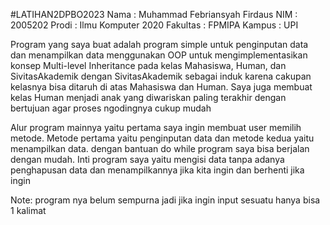 #LATIHAN2DPBO2023
Nama  : Muhammad Febriansyah Firdaus
NIM   : 2005202
Prodi : Ilmu Komputer 2020
Fakultas : FPMIPA
Kampus  : UPI

Program yang saya buat adalah program simple untuk penginputan data dan menampilkan data
menggunakan OOP untuk mengimplementasikan konsep Multi-level Inheritance pada
kelas Mahasiswa, Human, dan SivitasAkademik dengan SivitasAkademik sebagai induk
karena cakupan kelasnya bisa ditaruh di atas Mahasiswa dan Human. Saya juga
membuat kelas Human menjadi anak yang diwariskan paling terakhir dengan bertujuan agar proses
ngodingnya cukup mudah

Alur program mainnya yaitu pertama saya ingin membuat user memilih metode.
Metode pertama yaitu penginputan data dan metode kedua yaitu menampilkan data.
dengan bantuan do while program saya bisa berjalan dengan mudah. Inti
program saya yaitu mengisi data tanpa adanya penghapusan data dan menampilkannya jika kita
ingin dan berhenti jika ingin

Note: program nya belum sempurna jadi jika ingin input sesuatu hanya bisa 1 kalimat

